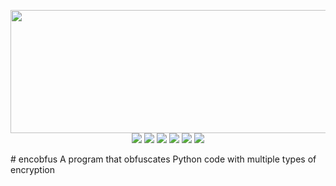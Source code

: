 <p align="center">
  <img width="600" height="197" src="images/banner.png"><br/>
  <a href="https://github.com/pact8/encobfus/releases"><img src="https://img.shields.io/github/release/PyObfx/PyObfx.svg"/></a>
  <a href="https://github.com/pact8/encobfus/issues"><img src="https://img.shields.io/github/issues/PyObfx/PyObfx.svg"/></a>
  <a href="https://github.com/pact8/encobfus/pulls"><img src="https://img.shields.io/github/issues-pr/PyObfx/PyObfx.svg"/></a>
  <a href="https://github.com/pact8/encobfus/stargazers"><img src="https://img.shields.io/github/stars/PyObfx/PyObfx.svg"/></a>
  <a href="https://github.com/pact8/encobfus/network"><img src="https://img.shields.io/github/forks/PyObfx/PyObfx.svg"/></a>
  <a href="https://github.com/pact8/encobfus/blob/master/LICENSE"><img src="https://img.shields.io/github/license/PyObfx/PyObfx.svg"/></a>
</p>
# encobfus
A program that obfuscates Python code with multiple types of encryption
